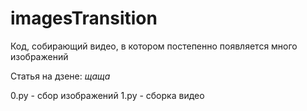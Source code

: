 # imagesTransition
Код, собирающий видео, в котором постепенно появляется много изображений

Статья на дзене: *щаща*

0.py - сбор изображений
1.py - сборка видео
